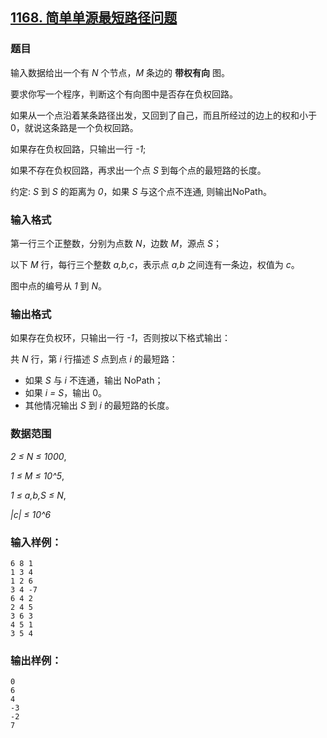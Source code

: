 ## [1168. 简单单源最短路径问题](https://www.acwing.com/problem/content/1170/)

### 题目

输入数据给出一个有 *N* 个节点，*M* 条边的 **带权有向** 图。

要求你写一个程序，判断这个有向图中是否存在负权回路。

如果从一个点沿着某条路径出发，又回到了自己，而且所经过的边上的权和小于0，就说这条路是一个负权回路。

如果存在负权回路，只输出一行 *-1*;

如果不存在负权回路，再求出一个点 *S* 到每个点的最短路的长度。

约定: *S* 到 *S* 的距离为 *0*，如果 *S* 与这个点不连通, 则输出NoPath。

### 输入格式

第一行三个正整数，分别为点数 *N*，边数 *M*，源点 *S*；

以下 *M* 行，每行三个整数 *a,b,c*，表示点 *a,b* 之间连有一条边，权值为 *c*。

图中点的编号从 *1* 到 *N*。

### 输出格式

如果存在负权环，只输出一行 *-1*，否则按以下格式输出：

共 *N* 行，第 *i* 行描述 *S* 点到点 *i* 的最短路：

- 如果 *S* 与 *i* 不连通，输出 NoPath；
- 如果 *i = S*，输出 0。
- 其他情况输出 *S* 到 *i* 的最短路的长度。

### 数据范围

*2 ≤ N ≤ 1000*,

*1 ≤ M ≤ 10^5*,

*1 ≤ a,b,S ≤ N*,

*|c| ≤ 10^6*

### 输入样例：

```
6 8 1
1 3 4
1 2 6
3 4 -7
6 4 2
2 4 5
3 6 3
4 5 1
3 5 4
```

### 输出样例：

```
0
6
4
-3
-2
7
```
